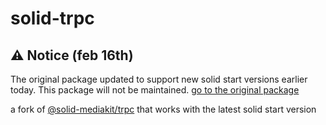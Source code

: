 # solid-trpc

## ⚠️ Notice (feb 16th)
The original package updated to support new solid start versions earlier today. This package will not be maintained.
[go to the original package](https://github.com/solidjs-community/mediakit)

a fork of [@solid-mediakit/trpc](https://github.com/solidjs-community/mediakit/tree/main/packages/trpc) that works with the latest solid start version
